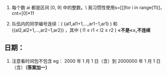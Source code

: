 1. 每个数 ai 都是区间 [0, 9] 中的整数。\\ 我习惯性使用s=[[]for i in range(11)]，cnt=[0]*11

2. 队伍内的同学编号连续：\( \{al1,al1+1,…,ar1−1,ar1\} \)
 和 \(\{al2,al2+1,…,ar2−1,ar2\}\)
，其中 \( l1 ≤ r1 < l2 ≤ r2 \) **<不是<=,不连续**
## 日期：
1. 注意看时间包不包含
eg： 2000 年 1 月 1 日（含）到 2000000 年 1 月 1 日（含）**（答案加一）**

